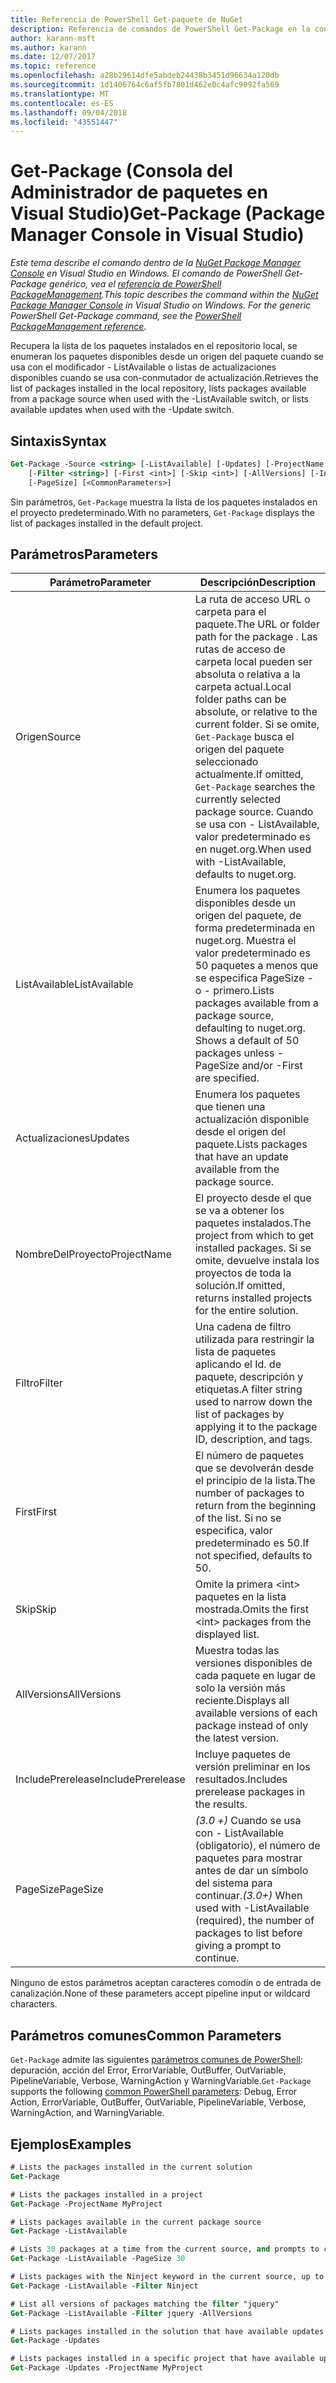 ```yaml
---
title: Referencia de PowerShell Get-paquete de NuGet
description: Referencia de comandos de PowerShell Get-Package en la consola de administrador de paquetes de NuGet en Visual Studio.
author: karann-msft
ms.author: karann
ms.date: 12/07/2017
ms.topic: reference
ms.openlocfilehash: a28b29614dfe5abdeb24438b3451d96634a120db
ms.sourcegitcommit: 1d1406764c6af5fb7801d462e0c4afc9092fa569
ms.translationtype: MT
ms.contentlocale: es-ES
ms.lasthandoff: 09/04/2018
ms.locfileid: "43551447"
---
```

# <a name="get-package-package-manager-console-in-visual-studio"></a><span data-ttu-id="ced54-103">Get-Package (Consola del Administrador de paquetes en Visual Studio)</span><span class="sxs-lookup"><span data-stu-id="ced54-103">Get-Package (Package Manager Console in Visual Studio)</span></span>

<span data-ttu-id="ced54-104">*Este tema describe el comando dentro de la [NuGet Package Manager Console](package-manager-console.md) en Visual Studio en Windows. El comando de PowerShell Get-Package genérico, vea el [referencia de PowerShell PackageManagement](/powershell/module/packagemanagement/?view=powershell-6).*</span><span class="sxs-lookup"><span data-stu-id="ced54-104">*This topic describes the command within the [NuGet Package Manager Console](package-manager-console.md) in Visual Studio on Windows. For the generic PowerShell Get-Package command, see the [PowerShell PackageManagement reference](/powershell/module/packagemanagement/?view=powershell-6).*</span></span>

<span data-ttu-id="ced54-105">Recupera la lista de los paquetes instalados en el repositorio local, se enumeran los paquetes disponibles desde un origen del paquete cuando se usa con el modificador - ListAvailable o listas de actualizaciones disponibles cuando se usa con-conmutador de actualización.</span><span class="sxs-lookup"><span data-stu-id="ced54-105">Retrieves the list of packages installed in the local repository, lists packages available from a package source when used with the -ListAvailable switch, or lists available updates when used with the -Update switch.</span></span>

## <a name="syntax"></a><span data-ttu-id="ced54-106">Sintaxis</span><span class="sxs-lookup"><span data-stu-id="ced54-106">Syntax</span></span>

```ps
Get-Package -Source <string> [-ListAvailable] [-Updates] [-ProjectName <string>]
    [-Filter <string>] [-First <int>] [-Skip <int>] [-AllVersions] [-IncludePrerelease]
    [-PageSize] [<CommonParameters>]
```

<span data-ttu-id="ced54-107">Sin parámetros, `Get-Package` muestra la lista de los paquetes instalados en el proyecto predeterminado.</span><span class="sxs-lookup"><span data-stu-id="ced54-107">With no parameters, `Get-Package` displays the list of packages installed in the default project.</span></span>

## <a name="parameters"></a><span data-ttu-id="ced54-108">Parámetros</span><span class="sxs-lookup"><span data-stu-id="ced54-108">Parameters</span></span>

| <span data-ttu-id="ced54-109">Parámetro</span><span class="sxs-lookup"><span data-stu-id="ced54-109">Parameter</span></span> | <span data-ttu-id="ced54-110">Descripción</span><span class="sxs-lookup"><span data-stu-id="ced54-110">Description</span></span> |
| --- | --- |
| <span data-ttu-id="ced54-111">Origen</span><span class="sxs-lookup"><span data-stu-id="ced54-111">Source</span></span> | <span data-ttu-id="ced54-112">La ruta de acceso URL o carpeta para el paquete.</span><span class="sxs-lookup"><span data-stu-id="ced54-112">The URL or folder path for the package .</span></span> <span data-ttu-id="ced54-113">Las rutas de acceso de carpeta local pueden ser absoluta o relativa a la carpeta actual.</span><span class="sxs-lookup"><span data-stu-id="ced54-113">Local folder paths can be absolute, or relative to the current folder.</span></span> <span data-ttu-id="ced54-114">Si se omite, `Get-Package` busca el origen del paquete seleccionado actualmente.</span><span class="sxs-lookup"><span data-stu-id="ced54-114">If omitted, `Get-Package` searches the currently selected package source.</span></span> <span data-ttu-id="ced54-115">Cuando se usa con - ListAvailable, valor predeterminado es en nuget.org.</span><span class="sxs-lookup"><span data-stu-id="ced54-115">When used with -ListAvailable, defaults to nuget.org.</span></span> |
| <span data-ttu-id="ced54-116">ListAvailable</span><span class="sxs-lookup"><span data-stu-id="ced54-116">ListAvailable</span></span> | <span data-ttu-id="ced54-117">Enumera los paquetes disponibles desde un origen del paquete, de forma predeterminada en nuget.org. Muestra el valor predeterminado es 50 paquetes a menos que se especifica PageSize - o - primero.</span><span class="sxs-lookup"><span data-stu-id="ced54-117">Lists packages available from a package source, defaulting to nuget.org. Shows a default of 50 packages unless -PageSize and/or -First are specified.</span></span> |
| <span data-ttu-id="ced54-118">Actualizaciones</span><span class="sxs-lookup"><span data-stu-id="ced54-118">Updates</span></span> | <span data-ttu-id="ced54-119">Enumera los paquetes que tienen una actualización disponible desde el origen del paquete.</span><span class="sxs-lookup"><span data-stu-id="ced54-119">Lists packages that have an update available from the package source.</span></span> |
| <span data-ttu-id="ced54-120">NombreDelProyecto</span><span class="sxs-lookup"><span data-stu-id="ced54-120">ProjectName</span></span> | <span data-ttu-id="ced54-121">El proyecto desde el que se va a obtener los paquetes instalados.</span><span class="sxs-lookup"><span data-stu-id="ced54-121">The project from which to get installed packages.</span></span> <span data-ttu-id="ced54-122">Si se omite, devuelve instala los proyectos de toda la solución.</span><span class="sxs-lookup"><span data-stu-id="ced54-122">If omitted, returns installed projects for the entire solution.</span></span> |
| <span data-ttu-id="ced54-123">Filtro</span><span class="sxs-lookup"><span data-stu-id="ced54-123">Filter</span></span> | <span data-ttu-id="ced54-124">Una cadena de filtro utilizada para restringir la lista de paquetes aplicando el Id. de paquete, descripción y etiquetas.</span><span class="sxs-lookup"><span data-stu-id="ced54-124">A filter string used to narrow down the list of packages by applying it to the package ID, description, and tags.</span></span> |
| <span data-ttu-id="ced54-125">First</span><span class="sxs-lookup"><span data-stu-id="ced54-125">First</span></span> | <span data-ttu-id="ced54-126">El número de paquetes que se devolverán desde el principio de la lista.</span><span class="sxs-lookup"><span data-stu-id="ced54-126">The number of packages to return from the beginning of the list.</span></span> <span data-ttu-id="ced54-127">Si no se especifica, valor predeterminado es 50.</span><span class="sxs-lookup"><span data-stu-id="ced54-127">If not specified, defaults to 50.</span></span> |
| <span data-ttu-id="ced54-128">Skip</span><span class="sxs-lookup"><span data-stu-id="ced54-128">Skip</span></span> | <span data-ttu-id="ced54-129">Omite la primera &lt;int&gt; paquetes en la lista mostrada.</span><span class="sxs-lookup"><span data-stu-id="ced54-129">Omits the first &lt;int&gt; packages from the displayed list.</span></span>  |
| <span data-ttu-id="ced54-130">AllVersions</span><span class="sxs-lookup"><span data-stu-id="ced54-130">AllVersions</span></span> | <span data-ttu-id="ced54-131">Muestra todas las versiones disponibles de cada paquete en lugar de solo la versión más reciente.</span><span class="sxs-lookup"><span data-stu-id="ced54-131">Displays all available versions of each package instead of only the latest version.</span></span> |
| <span data-ttu-id="ced54-132">IncludePrerelease</span><span class="sxs-lookup"><span data-stu-id="ced54-132">IncludePrerelease</span></span> | <span data-ttu-id="ced54-133">Incluye paquetes de versión preliminar en los resultados.</span><span class="sxs-lookup"><span data-stu-id="ced54-133">Includes prerelease packages in the results.</span></span> |
| <span data-ttu-id="ced54-134">PageSize</span><span class="sxs-lookup"><span data-stu-id="ced54-134">PageSize</span></span> | <span data-ttu-id="ced54-135">*(3.0 +)*  Cuando se usa con - ListAvailable (obligatorio), el número de paquetes para mostrar antes de dar un símbolo del sistema para continuar.</span><span class="sxs-lookup"><span data-stu-id="ced54-135">*(3.0+)* When used with -ListAvailable (required), the number of packages to list before giving a prompt to continue.</span></span> |

<span data-ttu-id="ced54-136">Ninguno de estos parámetros aceptan caracteres comodín o de entrada de canalización.</span><span class="sxs-lookup"><span data-stu-id="ced54-136">None of these parameters accept pipeline input or wildcard characters.</span></span>

## <a name="common-parameters"></a><span data-ttu-id="ced54-137">Parámetros comunes</span><span class="sxs-lookup"><span data-stu-id="ced54-137">Common Parameters</span></span>

<span data-ttu-id="ced54-138">`Get-Package` admite las siguientes [parámetros comunes de PowerShell](http://go.microsoft.com/fwlink/?LinkID=113216): depuración, acción del Error, ErrorVariable, OutBuffer, OutVariable, PipelineVariable, Verbose, WarningAction y WarningVariable.</span><span class="sxs-lookup"><span data-stu-id="ced54-138">`Get-Package` supports the following [common PowerShell parameters](http://go.microsoft.com/fwlink/?LinkID=113216): Debug, Error Action, ErrorVariable, OutBuffer, OutVariable, PipelineVariable, Verbose, WarningAction, and WarningVariable.</span></span>

## <a name="examples"></a><span data-ttu-id="ced54-139">Ejemplos</span><span class="sxs-lookup"><span data-stu-id="ced54-139">Examples</span></span>

```ps
# Lists the packages installed in the current solution
Get-Package

# Lists the packages installed in a project
Get-Package -ProjectName MyProject

# Lists packages available in the current package source
Get-Package -ListAvailable

# Lists 30 packages at a time from the current source, and prompts to continue if more are available
Get-Package -ListAvailable -PageSize 30

# Lists packages with the Ninject keyword in the current source, up to 50
Get-Package -ListAvailable -Filter Ninject

# List all versions of packages matching the filter "jquery"
Get-Package -ListAvailable -Filter jquery -AllVersions

# Lists packages installed in the solution that have available updates
Get-Package -Updates

# Lists packages installed in a specific project that have available updates
Get-Package -Updates -ProjectName MyProject
```
